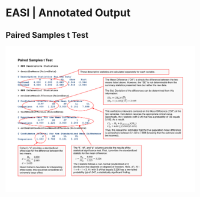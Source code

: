 # EASI | Annotated Output

## Paired Samples t Test

<p align="center"><kbd><img src="paired.png"></kbd></p>
